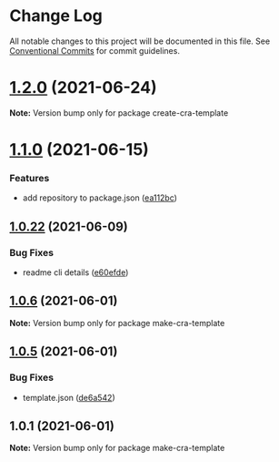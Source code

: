 # Change Log

All notable changes to this project will be documented in this file.
See [Conventional Commits](https://conventionalcommits.org) for commit guidelines.

# [1.2.0](https://github.com/iamyoki/create-cra-template/compare/v1.1.0...v1.2.0) (2021-06-24)

**Note:** Version bump only for package create-cra-template





# [1.1.0](https://github.com/iamyoki/create-cra-template/compare/v1.0.22...v1.1.0) (2021-06-15)


### Features

* add repository to package.json ([ea112bc](https://github.com/iamyoki/create-cra-template/commit/ea112bc4534e6afb870e3831be0c3ce1eaa8baa3))





## [1.0.22](https://github.com/iamyoki/create-cra-template/compare/v1.0.21...v1.0.22) (2021-06-09)


### Bug Fixes

* readme cli details ([e60efde](https://github.com/iamyoki/create-cra-template/commit/e60efde8c813e567d3ea8e21504288634020a456))





## [1.0.6](https://github.com/iamyoki/make-cra-template/compare/v1.0.5...v1.0.6) (2021-06-01)

**Note:** Version bump only for package make-cra-template





## [1.0.5](https://github.com/iamyoki/make-cra-template/compare/v1.0.4...v1.0.5) (2021-06-01)


### Bug Fixes

* template.json ([de6a542](https://github.com/iamyoki/make-cra-template/commit/de6a5424889b71506bfd7674bf20e22dc950a354))





## 1.0.1 (2021-06-01)

**Note:** Version bump only for package make-cra-template
